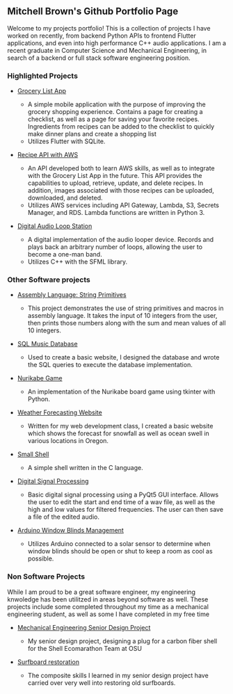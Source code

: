 ## Mitchell Brown's Github Portfolio Page

Welcome to my projects portfolio! This is a collection of projects I have worked on recently, from backend Python APIs to frontend Flutter applications, and even into high performance C++ audio applications. I am a recent graduate in Computer Science and Mechanical Engineering, in search of a backend or full stack software engineering position.

### Highlighted Projects
 - [Grocery List App](grocery_list_app.md)
    - A simple mobile application with the purpose of improving the grocery shopping experience. Contains a page for creating a checklist, as well as a page for saving your favorite recipes. Ingredients from recipes can be added to the checklist to quickly make dinner plans and create a shopping list
    - Utilizes Flutter with SQLite.

 - [Recipe API with AWS](recipe_api.md)
    - An API developed both to learn AWS skills, as well as to integrate with the Grocery List App in the future. This API provides the capabilities to upload, retrieve, update, and delete recipes. In addition, images associated with those recipes can be uploaded, downloaded, and deleted.
    - Utilizes AWS services including API Gateway, Lambda, S3, Secrets Manager, and RDS. Lambda functions are written in Python 3.

 - [Digital Audio Loop Station](audio_looper.md)
    - A digital implementation of the audio looper device. Records and plays back an arbitrary number of loops, allowing the user to become a one-man band.
    - Utilizes C++ with the SFML library.

### Other Software projects

 - [Assembly Language: String Primitives](https://github.com/mitchbr/mitchbr/blob/master/Older%20Projects/Assembly%20Language/str_primitives.asm)
    - This project demonstrates the use of string primitives and macros in assembly language. It takes the input of 10 integers from the user, then prints those numbers along with the sum and mean values of all 10 integers.

 - [SQL Music Database](https://github.com/mitchbr/mitchbr/tree/master/Older%20Projects/Music%20Database%20SQL)
    - Used to create a basic website, I designed the database and wrote the SQL queries to execute the database implementation.

 - [Nurikabe Game](https://github.com/mitchbr/mitchbr/tree/master/Older%20Projects/Nurikabe%20Game)
    - An implementation of the Nurikabe board game using tkinter with Python.

 - [Weather Forecasting Website](https://github.com/mitchbr/mitchbr/tree/master/Older%20Projects/Weather%20Forecast%20Website)
    - Written for my web development class, I created a basic website which shows the forecast for snowfall as well as ocean swell in various locations in Oregon.

 - [Small Shell](https://github.com/mitchbr/mitchbr/tree/master/Older%20Projects/smallsh)
    - A simple shell written in the C language.
 
 - [Digital Signal Processing](https://github.com/mitchbr/mitchbr/tree/master/Older%20Projects/Signal%20Processing%20GUI)
    - Basic digital signal processing using a PyQt5 GUI interface. Allows the user to edit the start and end time of a wav file, as well as the high and low values for filtered frequencies. The user can then save a file of the edited audio.

 - [Arduino Window Blinds Management](https://github.com/mitchbr/mitchbr/blob/master/Older%20Projects/Arduino%20Heat%20Management/Automated%20Window%20BlindsManagement%20System.pdf)
    - Utilizes Arduino connected to a solar sensor to determine when window blinds should be open or shut to keep a room as cool as possible.
  

### Non Software Projects
While I am proud to be a great software engineer, my engineering knwoledge has been utilitzed in areas beyond software as well. These projects include some completed throughout my time as a mechanical engineering student, as well as some I have completed in my free time

 - [Mechanical Engineering Senior Design Project](me_capstone.md)
    - My senior design project, designing a plug for a carbon fiber shell for the Shell Ecomarathon Team at OSU

 - [Surfboard restoration](surfboard_restoration.md)
    - The composite skills I learned in my senior design project have carried over very well into restoring old surfboards.

